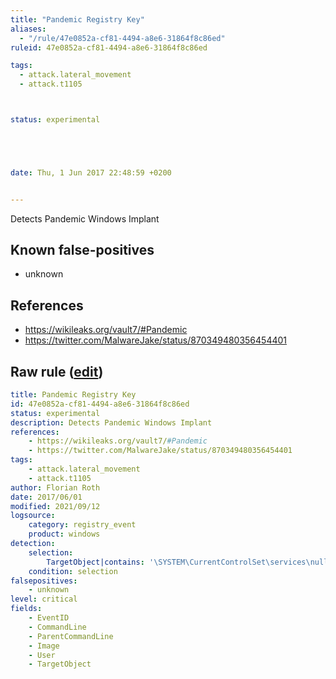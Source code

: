 ```yaml
---
title: "Pandemic Registry Key"
aliases:
  - "/rule/47e0852a-cf81-4494-a8e6-31864f8c86ed"
ruleid: 47e0852a-cf81-4494-a8e6-31864f8c86ed

tags:
  - attack.lateral_movement
  - attack.t1105



status: experimental





date: Thu, 1 Jun 2017 22:48:59 +0200


---
```


Detects Pandemic Windows Implant

<!--more-->


## Known false-positives

* unknown



## References

* https://wikileaks.org/vault7/#Pandemic
* https://twitter.com/MalwareJake/status/870349480356454401


## Raw rule ([edit](https://github.com/SigmaHQ/sigma/edit/master/rules/windows/registry_event/registry_event_apt_pandemic.yml))
```yaml
title: Pandemic Registry Key
id: 47e0852a-cf81-4494-a8e6-31864f8c86ed
status: experimental
description: Detects Pandemic Windows Implant
references:
    - https://wikileaks.org/vault7/#Pandemic
    - https://twitter.com/MalwareJake/status/870349480356454401
tags:
    - attack.lateral_movement
    - attack.t1105
author: Florian Roth
date: 2017/06/01
modified: 2021/09/12
logsource:
    category: registry_event
    product: windows
detection:
    selection:        
        TargetObject|contains: '\SYSTEM\CurrentControlSet\services\null\Instance'
    condition: selection
falsepositives:
    - unknown
level: critical
fields:
    - EventID
    - CommandLine
    - ParentCommandLine
    - Image
    - User
    - TargetObject
```
